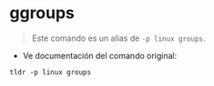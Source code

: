 # ggroups

> Este comando es un alias de `-p linux groups`.

- Ve documentación del comando original:

`tldr -p linux groups`
